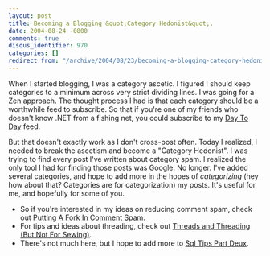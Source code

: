 ```yaml
---
layout: post
title: Becoming a Blogging &quot;Category Hedonist&quot;.
date: 2004-08-24 -0800
comments: true
disqus_identifier: 970
categories: []
redirect_from: "/archive/2004/08/23/becoming-a-blogging-category-hedonist.aspx/"
---
```


When I started blogging, I was a category ascetic. I figured I should
keep categories to a minimum across very strict dividing lines. I was
going for a Zen approach. The thought process I had is that each
category should be a worthwhile feed to subscribe. So that if you're one
of my friends who doesn't know .NET from a fishing net, you could
subscribe to my [Day To Day](https://haacked.com/category/1.aspx) feed.

But that doesn't exactly work as I don't cross-post often. Today I
realized, I needed to break the ascetism and become a "Category
Hedonist". I was trying to find every post I've written about category
spam. I realized the only tool I had for finding those posts was Google.
No longer. I've added several categories, and hope to add more in the
hopes of *categorizing* (hey how about that? Categories are for
categorization) my posts. It's useful for me, and hopefully for some of
you.

-   So if you're interested in my ideas on reducing comment spam, check
    out [Putting A Fork In Comment
    Spam](https://haacked.com/category/15.aspx).
-   For tips and ideas about threading, check out [Threads and Threading
    (But Not For Sewing)](https://haacked.com/category/16.aspx).
-   There's not much here, but I hope to add more to [Sql Tips Part
    Deux](https://haacked.com/category/14.aspx).



